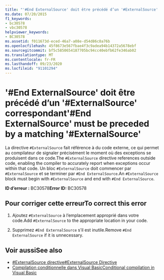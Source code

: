 ```yaml
---
title: "'#End ExternalSource' doit être précédé d’un '#ExternalSource' correspondant"
ms.date: 07/20/2015
f1_keywords:
- bc30578
- vbc30578
helpviewer_keywords:
- BC30578
ms.assetid: f011673d-eced-46a7-a08e-d54d86c8a76b
ms.openlocfilehash: 45f8673e567fbae4f3c9adea94b14372a5678ebf
ms.sourcegitcommit: bf5c5850654187705bc94cc40ebfb62fe346ab02
ms.translationtype: MT
ms.contentlocale: fr-FR
ms.lasthandoff: 09/23/2020
ms.locfileid: "91101294"
---
```

# <a name="end-externalsource-must-be-preceded-by-a-matching-externalsource"></a><span data-ttu-id="8f168-102">'#End ExternalSource' doit être précédé d’un '#ExternalSource' correspondant</span><span class="sxs-lookup"><span data-stu-id="8f168-102">'#End ExternalSource' must be preceded by a matching '#ExternalSource'</span></span>

<span data-ttu-id="8f168-103">La directive `#ExternalSource` fait référence à du code externe, ce qui permet au compilateur de signaler précisément le moment où des exceptions se produisent dans ce code.</span><span class="sxs-lookup"><span data-stu-id="8f168-103">The `#ExternalSource` directive references outside code, enabling the compiler to accurately report when exceptions occur within that code.</span></span> <span data-ttu-id="8f168-104">Un bloc `#ExternalSource` doit commencer par `#ExternalSource` et se terminer par `#End ExternalSource`.</span><span class="sxs-lookup"><span data-stu-id="8f168-104">An `#ExternalSource` block must begin with `#ExternalSource` and end with `#End ExternalSource`.</span></span>  
  
 <span data-ttu-id="8f168-105">**ID d’erreur :** BC30578</span><span class="sxs-lookup"><span data-stu-id="8f168-105">**Error ID:** BC30578</span></span>  
  
## <a name="to-correct-this-error"></a><span data-ttu-id="8f168-106">Pour corriger cette erreur</span><span class="sxs-lookup"><span data-stu-id="8f168-106">To correct this error</span></span>  
  
1. <span data-ttu-id="8f168-107">Ajoutez `#ExternalSource` à l’emplacement approprié dans votre code.</span><span class="sxs-lookup"><span data-stu-id="8f168-107">Add `#ExternalSource` to the appropriate location in your code.</span></span>  
  
2. <span data-ttu-id="8f168-108">Supprimez `#End ExternalSource` s’il est inutile.</span><span class="sxs-lookup"><span data-stu-id="8f168-108">Remove `#End ExternalSource` if it is unnecessary.</span></span>  
  
## <a name="see-also"></a><span data-ttu-id="8f168-109">Voir aussi</span><span class="sxs-lookup"><span data-stu-id="8f168-109">See also</span></span>

- [<span data-ttu-id="8f168-110">#ExternalSource directive</span><span class="sxs-lookup"><span data-stu-id="8f168-110">#ExternalSource Directive</span></span>](../language-reference/directives/externalsource-directive.md)
- [<span data-ttu-id="8f168-111">Compilation conditionnelle dans Visual Basic</span><span class="sxs-lookup"><span data-stu-id="8f168-111">Conditional compilation in Visual Basic</span></span>](../programming-guide/program-structure/conditional-compilation.md)
